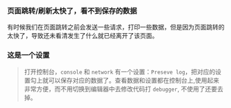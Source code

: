 ### 页面跳转/刷新太快了，看不到保存的数据

有时候我们在页面跳转之前会发送一些请求，打印一些数据，但是因为页面跳转的太快了，导致还未看清发生了什么就已经离开了该页面。

### 这是一个设置

> 打开控制台，`console` 和 `network` 有一个设置：`Preseve log`，把对应的设置勾上就可以保存对应的数据了。查看数据和设置都在控制台上,使用起来非常方便，而不用切换到编辑器中去修改代码打 `debugger`, 不使用了还要去掉。
